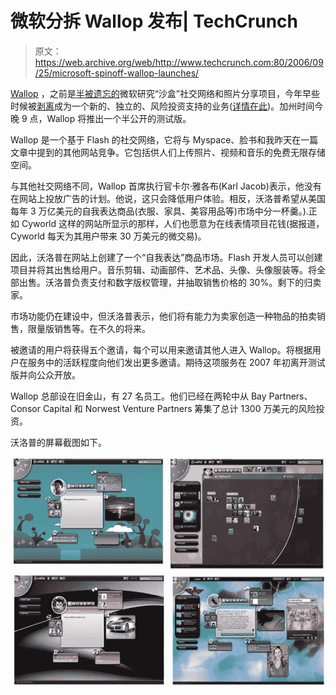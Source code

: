 # 微软分拆 Wallop 发布| TechCrunch

> 原文：<https://web.archive.org/web/http://www.techcrunch.com:80/2006/09/25/microsoft-spinoff-wallop-launches/>

 [](https://web.archive.org/web/20230223042546/http://www.wallop.com/) [Wallop](https://web.archive.org/web/20230223042546/http://www.wallop.com/) ，之前是[半被遗忘的](https://web.archive.org/web/20230223042546/https://techcrunch.com/2005/12/19/microsoft-wallop-in-user-trials/)微软研究“沙盒”社交网络和照片分享项目，今年早些时候被[剥离](https://web.archive.org/web/20230223042546/http://www.microsoft.com/presspass/press/2006/apr06/04-25WallopPR.mspx)成为一个新的、独立的、风险投资支持的业务([详情在此](https://web.archive.org/web/20230223042546/https://techcrunch.com/2006/04/25/microsoft-spins-off-wallop-project/))。加州时间今晚 9 点，Wallop 将推出一个半公开的测试版。

Wallop 是一个基于 Flash 的社交网络，它将与 Myspace、脸书和我昨天在一篇文章中提到的其他网站竞争。它包括供人们上传照片、视频和音乐的免费无限存储空间。

与其他社交网络不同，Wallop 首席执行官卡尔·雅各布(Karl Jacob)表示，他没有在网站上投放广告的计划。他说，这只会降低用户体验。相反，沃洛普希望从美国每年 3 万亿美元的自我表达商品(衣服、家具、美容用品等)市场中分一杯羹。).正如 Cyworld 这样的网站所显示的那样，人们也愿意为在线表情项目花钱(据报道，Cyworld 每天为其用户带来 30 万美元的微交易)。

因此，沃洛普在网站上创建了一个“自我表达”商品市场。Flash 开发人员可以创建项目并将其出售给用户。音乐剪辑、动画部件、艺术品、头像、头像服装等。将全部出售。沃洛普负责支付和数字版权管理，并抽取销售价格的 30%。剩下的归卖家。

市场功能仍在建设中，但沃洛普表示，他们将有能力为卖家创造一种物品的拍卖销售，限量版销售等。在不久的将来。

被邀请的用户将获得五个邀请，每个可以用来邀请其他人进入 Wallop。将根据用户在服务中的活跃程度向他们发出更多邀请。期待这项服务在 2007 年初离开测试版并向公众开放。

Wallop 总部设在旧金山，有 27 名员工。他们已经在两轮中从 Bay Partners、Consor Capital 和 Norwest Venture Partners 筹集了总计 1300 万美元的风险投资。

沃洛普的屏幕截图如下。

![](img/a443f4d5f6c8f5d7210c504c432321ef.png)